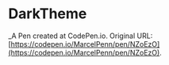 # DarkTheme
 _A Pen created at CodePen.io. Original URL: [https://codepen.io/MarcelPenn/pen/NZoEzO](https://codepen.io/MarcelPenn/pen/NZoEzO).

 